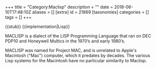 +++
title = "Category:Maclisp"
description = ""
date = 2018-06-10T17:48:10Z
aliases = []
[extra]
id = 21869
[taxonomies]
categories = []
tags = []
+++

{{stub}}
{{implementation|Lisp}}

MACLISP is a dialect of the LISP Programming Language that ran on DEC PDP10 and Honeywell Multics in the 1970’s and early 1980’s.

MACLISP was named for Project MAC, and is unrelated to Apple's Macintosh ("Mac") computer, which it predates by decades. The various Lisp systems for the Macintosh have no particular similarity to Maclisp.
